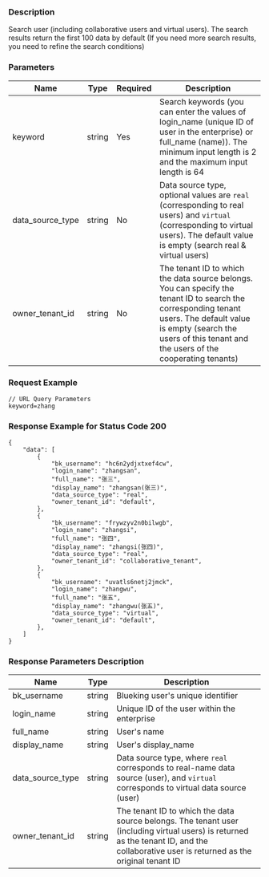 ### Description

Search user (including collaborative users and virtual users). The search results return the first 100 data by default (If you need more search results, you need to refine the search conditions)

### Parameters

| Name             | Type   | Required | Description                                                                                                                                                                                                                   |
|------------------|--------|----------|-------------------------------------------------------------------------------------------------------------------------------------------------------------------------------------------------------------------------------|
| keyword          | string | Yes      | Search keywords (you can enter the values of login_name (unique ID of user in the enterprise) or full_name (name)). The minimum input length is 2 and the maximum input length is 64                                          |
| data_source_type | string | No       | Data source type, optional values are `real` (corresponding to real users) and `virtual` (corresponding to virtual users). The default value is empty (search real & virtual users)                                           |
| owner_tenant_id  | string | No       | The tenant ID to which the data source belongs. You can specify the tenant ID to search the corresponding tenant users. The default value is empty (search the users of this tenant and the users of the cooperating tenants) |

### Request Example

```
// URL Query Parameters
keyword=zhang
```

### Response Example for Status Code 200

```json5
{
    "data": [
        {
            "bk_username": "hc6n2ydjxtxef4cw",
            "login_name": "zhangsan",
            "full_name": "张三",
            "display_name": "zhangsan(张三)",
            "data_source_type": "real",
            "owner_tenant_id": "default",
        },
        {
            "bk_username": "frywzyv2n0bilwgb",
            "login_name": "zhangsi",
            "full_name": "张四",
            "display_name": "zhangsi(张四)",
            "data_source_type": "real",
            "owner_tenant_id": "collaborative_tenant",
        },
        {
            "bk_username": "uvatls6netj2jmck",
            "login_name": "zhangwu",
            "full_name": "张五",
            "display_name": "zhangwu(张五)",
            "data_source_type": "virtual",
            "owner_tenant_id": "default",
        },
    ]
}
```

### Response Parameters Description

| Name             | Type   | Description                                                                                                                                                                              |
|------------------|--------|------------------------------------------------------------------------------------------------------------------------------------------------------------------------------------------|
| bk_username      | string | Blueking user's unique identifier                                                                                                                                                        |
| login_name       | string | Unique ID of the user within the enterprise                                                                                                                                              |
| full_name        | string | User's name                                                                                                                                                                              |
| display_name     | string | User's display_name                                                                                                                                                                      |
| data_source_type | string | Data source type, where `real` corresponds to real-name data source (user), and `virtual` corresponds to virtual data source (user)                                                      |
| owner_tenant_id  | string | The tenant ID to which the data source belongs. The tenant user (including virtual users) is returned as the tenant ID, and the collaborative user is returned as the original tenant ID |
